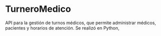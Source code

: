 # TurneroMedico
API para la gestión de turnos médicos, que permite administrar médicos, pacientes y horarios de atención. Se realizó en Python, 
